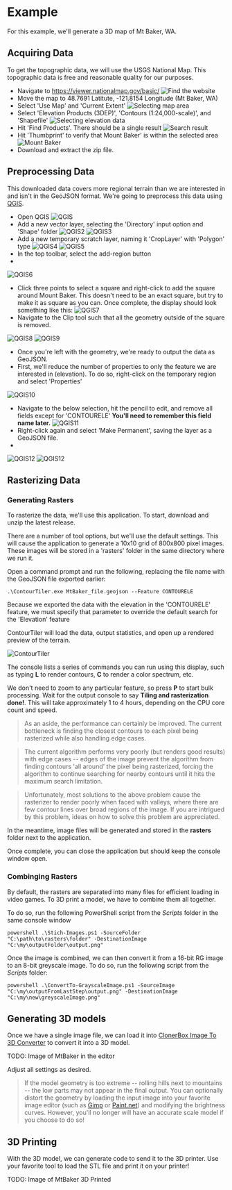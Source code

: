 # Example
For this example, we'll generate a 3D map of Mt Baker, WA.

## Acquiring Data
To get the topographic data, we will use the USGS National Map.
This topographic data is free and reasonable quality for our purposes.

* Navigate to https://viewer.nationalmap.gov/basic/
![Find the website](./E1.PNG)
* Move the map to 48.7691 Latitute, -121.8154 Longitude (Mt Baker, WA)
* Select 'Use Map' and 'Current Extent'
![Selecting map area](./E3.PNG)
* Select 'Elevation Products (3DEP)', 'Contours (1:24,000-scale)', and 'Shapefile'
![Selecting elevation data](./E2.PNG)
* Hit 'Find Products'. There should be a single result
![Search result](./E4.PNG)
* Hit 'Thumbprint' to verify that Mount Baker' is within the selected area
![Mount Baker](./E5.PNG)
* Download and extract the zip file.

## Preprocessing Data
This downloaded data covers more regional terrain than we are interested in and isn't in the GeoJSON format. We're going to preprocess this data using [QGIS](https://qgis.org/en/site/index.html).

* Open QGIS
![QGIS](./E6.PNG)
* Add a new vector layer, selecting the 'Directory' input option and 'Shape' folder
![QGIS2](./E7.PNG)
![QGIS3](./E8.PNG)
* Add a new temporary scratch layer, naming it 'CropLayer' with 'Polygon' type
![QGIS4](./E9.PNG)
![QGIS5](./E10.PNG)
* In the top toolbar, select the add-region button
* 
![QGIS6](./E11.PNG)
* Click three points to select a square and right-click to add the square around Mount Baker. This doesn't need to be an exact square, but try to make it as square as you can. Once complete, the display should look something like this:
![QGIS7](./E12.PNG)
* Navigate to the Clip tool such that all the geometry outside of the square is removed.

![QGIS8](./E13.PNG)
![QGIS9](./E14.PNG)
* Once you're left with the geometry, we're ready to output the data as GeoJSON.
* First, we'll reduce the number of properties to only the feature we are interested in (elevation). To do so, right-click on the temporary region and select 'Properties'

![QGIS10](./E14.1.PNG)
* Navigate to the below selection, hit the pencil to edit, and remove all fields except for 'CONTOURELE' **You'll need to remember this field name later.**
![QGIS11](./E14.2.PNG)
* Right-click again and select 'Make Permanent', saving the layer as a GeoJSON file.
* 
![QGIS12](./E15.PNG)
![QGIS12](./E16.PNG)

## Rasterizing Data
### Generating Rasters
To rasterize the data, we'll use this application. To start, download and unzip the latest release.

There are a number of tool options, but we'll use the default settings. This will cause the application to generate a 10x10 grid of 800x800 pixel images. These images will be stored in a 'rasters' folder in the same directory where we run it.

Open a command prompt and run the following, replacing the file name with the GeoJSON file exported earlier:
    
    .\ContourTiler.exe MtBaker_file.geojson --Feature CONTOURELE
    
Because we exported the data with the elevation in the 'CONTOURELE' feature, we must specify that parameter to override the default search for the 'Elevation' feature

ContourTiler will load the data, output statistics, and open up a rendered preview of the terrain.

![ContourTiler](./C1.PNG)

The console lists a series of commands you can run using this display, such as typing **L** to render contours, **C** to render a color spectrum, etc.

We don't need to zoom to any particular feature, so press **P** to start bulk processing. Wait for the output console to say **Tiling and rasterization done!**. This will take approximately 1 to 4 hours, depending on the CPU core count and speed.

> As an aside, the performance can certainly be improved. The current bottleneck is finding the closest contours to each pixel being rasterized while also handling edge cases.

> The current algorithm performs very poorly (but renders good results) with edge cases -- edges of the image prevent the algorithm from finding contours 'all around' the pixel being rasterized, forcing the algorithm to continue searching for nearby contours until it hits the maximum search limitation.

> Unfortunately, most solutions to the above problem cause the rasterizer to render poorly when faced with valleys, where there are few contour lines over broad regions of the image. If you are intrigued by this problem, ideas on how to solve this problem are appreciated.

In the meantime, image files will be generated and stored in the **rasters** folder next to the application.

Once complete, you can close the application but should keep the console window open.

### Combinging Rasters
By default, the rasters are separated into many files for efficient loading in video games. To 3D print a model, we have to combine them all together.

To do so, run the following PowerShell script from the *Scripts* folder in the same console window

    powershell .\Stich-Images.ps1 -SourceFolder "C:\path\to\rasters\folder" -DestinationImage "C:\my\outputFolder\output.png"
    
Once the image is combined, we can then convert it from a 16-bit RG image to an 8-bit greyscale image. To do so, run the following script from the *Scripts* folder:

    powershell .\ConvertTo-GrayscaleImage.ps1 -SourceImage "C:\my\outputFromLastStep\output.png" -DestinationImage "C:\my\new\greyscaleImage.png"

## Generating 3D models
Once we have a single image file, we can load it into [ClonerBox Image To 3D Converter](http://clonerbox.com/image_3D_converter.php) to convert it into a 3D model.

TODO: Image of MtBaker in the editor

Adjust all settings as desired.

> If the model geometry is too extreme -- rolling hills next to mountains -- the low parts may not appear in the final output. You can optionally distort the geometry by loading the input image into your favorite image editor (such as [Gimp](https://www.gimp.org/) or [Paint.net](https://www.getpaint.net/index.html)) and modifying the brightness curves. However, you'll no longer will have an accurate scale model if you choose to do so!

## 3D Printing
With the 3D model, we can generate code to send it to the 3D printer. Use your favorite tool to load the STL file and print it on your printer!

TODO: Image of MtBaker 3D Printed